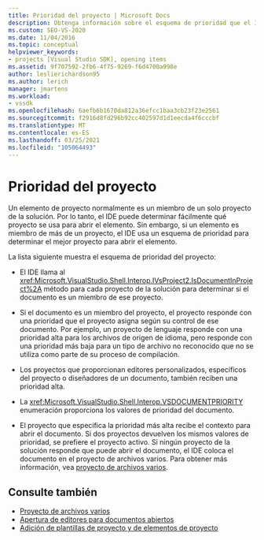 ```yaml
---
title: Prioridad del proyecto | Microsoft Docs
description: Obtenga información sobre el esquema de prioridad que el IDE de Visual Studio usa para determinar el mejor proyecto para abrir un elemento si el elemento es miembro de más de un proyecto.
ms.custom: SEO-VS-2020
ms.date: 11/04/2016
ms.topic: conceptual
helpviewer_keywords:
- projects [Visual Studio SDK], opening items
ms.assetid: 9f707592-2fb6-4f75-9269-f6d4700a998e
author: leslierichardson95
ms.author: lerich
manager: jmartens
ms.workload:
- vssdk
ms.openlocfilehash: 6aefb6b1670da812a36efcc1baa3cb23f23e2561
ms.sourcegitcommit: f2916d8fd296b92cc402597d1d1eecda4f6cccbf
ms.translationtype: MT
ms.contentlocale: es-ES
ms.lasthandoff: 03/25/2021
ms.locfileid: "105064493"
---
```

# <a name="project-priority"></a>Prioridad del proyecto
Un elemento de proyecto normalmente es un miembro de un solo proyecto de la solución. Por lo tanto, el IDE puede determinar fácilmente qué proyecto se usa para abrir el elemento. Sin embargo, si un elemento es miembro de más de un proyecto, el IDE usa un esquema de prioridad para determinar el mejor proyecto para abrir el elemento.

 La lista siguiente muestra el esquema de prioridad del proyecto:

- El IDE llama al <xref:Microsoft.VisualStudio.Shell.Interop.IVsProject2.IsDocumentInProject%2A> método para cada proyecto de la solución para determinar si el documento es un miembro de ese proyecto.

- Si el documento es un miembro del proyecto, el proyecto responde con una prioridad que el proyecto asigna según su control de ese documento. Por ejemplo, un proyecto de lenguaje responde con una prioridad alta para los archivos de origen de idioma, pero responde con una prioridad más baja para un tipo de archivo no reconocido que no se utiliza como parte de su proceso de compilación.

- Los proyectos que proporcionan editores personalizados, específicos del proyecto o diseñadores de un documento, también reciben una prioridad alta.

- La <xref:Microsoft.VisualStudio.Shell.Interop.VSDOCUMENTPRIORITY> enumeración proporciona los valores de prioridad del documento.

- El proyecto que especifica la prioridad más alta recibe el contexto para abrir el documento. Si dos proyectos devuelven los mismos valores de prioridad, se prefiere el proyecto activo. Si ningún proyecto de la solución responde que puede abrir el documento, el IDE coloca el documento en el proyecto de archivos varios. Para obtener más información, vea [proyecto de archivos varios](../../extensibility/internals/miscellaneous-files-project.md).

## <a name="see-also"></a>Consulte también
- [Proyecto de archivos varios](../../extensibility/internals/miscellaneous-files-project.md)
- [Apertura de editores para documentos abiertos](../../extensibility/how-to-open-editors-for-open-documents.md)
- [Adición de plantillas de proyecto y de elementos de proyecto](../../extensibility/internals/adding-project-and-project-item-templates.md)
